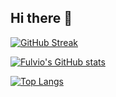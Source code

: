 ## Hi there 👋

<!--
**play-station/play-station** is a ✨ _special_ ✨ repository because its `README.md` (this file) appears on your GitHub profile.

Here are some ideas to get you started:

- 🔭 I’m currently working on ...
- 🌱 I’m currently learning ...
- 👯 I’m looking to collaborate on ...
- 🤔 I’m looking for help with ...
- 💬 Ask me about ...
- 📫 How to reach me: ...
- 😄 Pronouns: ...
- ⚡ Fun fact: ...
-->

[![GitHub Streak](https://streak-stats.demolab.com/?user=play-station&currStreakNum=2FD3EB&fire=pink&sideLabels=F00&date_format=[Y.]n.j)](https://git.io/streak-stats)

[![Fulvio's GitHub stats](https://github-readme-stats.vercel.app/api?username=play-station&date_format=[Y.]n.j&show_icons=true&theme=radical&show=reviews,discussions_started,discussions_answered,prs_merged,prs_merged_percentage)](https://github.com/play-station/github-readme-stats)

[![Top Langs](https://github-readme-stats.vercel.app/api/top-langs/?username=play-station)](https://github.com/play-station/github-readme-stats)



